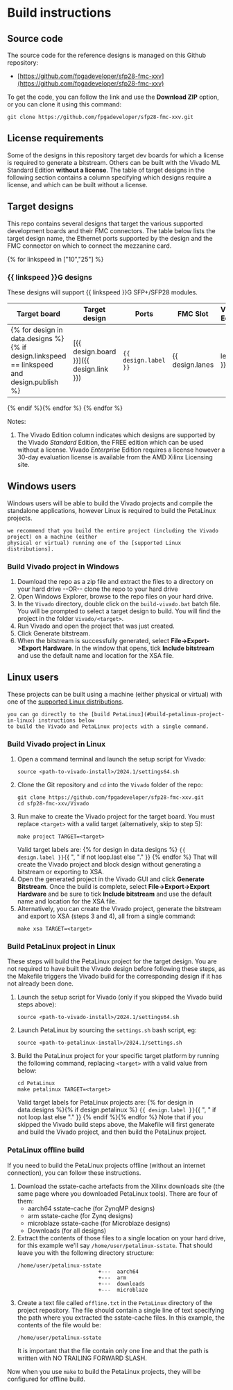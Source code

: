 # Build instructions

## Source code

The source code for the reference designs is managed on this Github repository:

* [https://github.com/fpgadeveloper/sfp28-fmc-xxv](https://github.com/fpgadeveloper/sfp28-fmc-xxv)

To get the code, you can follow the link and use the **Download ZIP** option, or you can clone it
using this command:
```
git clone https://github.com/fpgadeveloper/sfp28-fmc-xxv.git
```

## License requirements

Some of the designs in this repository target dev boards for which a license is required to generate a bitstream. 
Others can be built with the Vivado ML Standard Edition **without a license**. The table of target designs in the 
following section contains a column specifying which designs require a license, and which can be built without a 
license.

## Target designs

This repo contains several designs that target the various supported development boards and their
FMC connectors. The table below lists the target design name, the Ethernet ports supported by the design and 
the FMC connector on which to connect the mezzanine card.

{% for linkspeed in ["10","25"] %}
### {{ linkspeed }}G designs

These designs will support {{ linkspeed }}G SFP+/SFP28 modules.

| Target board        | Target design     | Ports   | FMC Slot    | Vivado<br> Edition |
|---------------------|-------------------|---------|-------------|-----|
{% for design in data.designs %}{% if design.linkspeed == linkspeed and design.publish %}| [{{ design.board }}]({{ design.link }}) | `{{ design.label }}` | {{ design.lanes | length }}x | {{ design.connector }} | {{ "Enterprise" if design.license else "Standard 🆓" }} |
{% endif %}{% endfor %}
{% endfor %}

Notes:

1. The Vivado Edition column indicates which designs are supported by the Vivado *Standard* Edition, the
   FREE edition which can be used without a license. Vivado *Enterprise* Edition requires
   a license however a 30-day evaluation license is available from the AMD Xilinx Licensing site.

## Windows users

Windows users will be able to build the Vivado projects and compile the standalone applications,
however Linux is required to build the PetaLinux projects. 

```{tip} If you wish to build the PetaLinux projects,
we recommend that you build the entire project (including the Vivado project) on a machine (either 
physical or virtual) running one of the [supported Linux distributions].
```

### Build Vivado project in Windows

1. Download the repo as a zip file and extract the files to a directory
   on your hard drive --OR-- clone the repo to your hard drive
2. Open Windows Explorer, browse to the repo files on your hard drive.
3. In the `Vivado` directory, double click on the `build-vivado.bat` batch file.
   You will be prompted to select a target design to build. You will find the project in
   the folder `Vivado/<target>`.
4. Run Vivado and open the project that was just created.
5. Click Generate bitstream.
6. When the bitstream is successfully generated, select **File->Export->Export Hardware**.
   In the window that opens, tick **Include bitstream** and use the default name and location
   for the XSA file.

## Linux users

These projects can be built using a machine (either physical or virtual) with one of the 
[supported Linux distributions].

```{tip} The build steps can be completed in the order shown below, or
you can go directly to the [build PetaLinux](#build-petalinux-project-in-linux) instructions below
to build the Vivado and PetaLinux projects with a single command.
```

### Build Vivado project in Linux

1. Open a command terminal and launch the setup script for Vivado:
   ```
   source <path-to-vivado-install>/2024.1/settings64.sh
   ```
2. Clone the Git repository and `cd` into the `Vivado` folder of the repo:
   ```
   git clone https://github.com/fpgadeveloper/sfp28-fmc-xxv.git
   cd sfp28-fmc-xxv/Vivado
   ```
3. Run make to create the Vivado project for the target board. You must replace `<target>` with a valid
   target (alternatively, skip to step 5):
   ```
   make project TARGET=<target>
   ```
   Valid target labels are:
   {% for design in data.designs %} `{{ design.label }}`{{ ", " if not loop.last else "." }} {% endfor %}
   That will create the Vivado project and block design without generating a bitstream or exporting to XSA.
4. Open the generated project in the Vivado GUI and click **Generate Bitstream**. Once the build is
   complete, select **File->Export->Export Hardware** and be sure to tick **Include bitstream** and use
   the default name and location for the XSA file.
5. Alternatively, you can create the Vivado project, generate the bitstream and export to XSA (steps 3 and 4),
   all from a single command:
   ```
   make xsa TARGET=<target>
   ```
   
### Build PetaLinux project in Linux

These steps will build the PetaLinux project for the target design. You are not required to have built the
Vivado design before following these steps, as the Makefile triggers the Vivado build for the corresponding
design if it has not already been done.

1. Launch the setup script for Vivado (only if you skipped the Vivado build steps above):
   ```
   source <path-to-vivado-install>/2024.1/settings64.sh
   ```
2. Launch PetaLinux by sourcing the `settings.sh` bash script, eg:
   ```
   source <path-to-petalinux-install>/2024.1/settings.sh
   ```
3. Build the PetaLinux project for your specific target platform by running the following
   command, replacing `<target>` with a valid value from below:
   ```
   cd PetaLinux
   make petalinux TARGET=<target>
   ```
   Valid target labels for PetaLinux projects are:
   {% for design in data.designs %}{% if design.petalinux %} `{{ design.label }}`{{ ", " if not loop.last else "." }} {% endif %}{% endfor %}
   Note that if you skipped the Vivado build steps above, the Makefile will first generate and
   build the Vivado project, and then build the PetaLinux project.

### PetaLinux offline build

If you need to build the PetaLinux projects offline (without an internet connection), you can
follow these instructions.

1. Download the sstate-cache artefacts from the Xilinx downloads site (the same page where you downloaded
   PetaLinux tools). There are four of them:
   * aarch64 sstate-cache (for ZynqMP designs)
   * arm sstate-cache (for Zynq designs)
   * microblaze sstate-cache (for Microblaze designs)
   * Downloads (for all designs)
2. Extract the contents of those files to a single location on your hard drive, for this example
   we'll say `/home/user/petalinux-sstate`. That should leave you with the following directory 
   structure:
   ```
   /home/user/petalinux-sstate
                             +---  aarch64
                             +---  arm
                             +---  downloads
                             +---  microblaze
   ```
3. Create a text file called `offline.txt` in the `PetaLinux` directory of the project repository. The file should contain
   a single line of text specifying the path where you extracted the sstate-cache files. In this example, the contents of 
   the file would be:
   ```
   /home/user/petalinux-sstate
   ```
   It is important that the file contain only one line and that the path is written with NO TRAILING 
   FORWARD SLASH.

Now when you use `make` to build the PetaLinux projects, they will be configured for offline build.

[supported Linux distributions]: https://docs.amd.com/r/en-US/ug1144-petalinux-tools-reference-guide/Setting-Up-Your-Environment
[VCK190]: https://www.xilinx.com/vck190
[VEK280]: https://www.xilinx.com/vek280
[VMK180]: https://www.xilinx.com/vmk180
[VPK120]: https://www.xilinx.com/vpk120
[VCU108]: https://www.xilinx.com/vcu108
[VCU118]: https://www.xilinx.com/vcu118
[KCU105]: https://www.xilinx.com/kcu105
[ZCU111]: https://www.xilinx.com/zcu111
[ZCU208]: https://www.xilinx.com/zcu208
[UltraZed-EV carrier]: https://www.xilinx.com/products/boards-and-kits/1-y3n9v1.html
[ZCU102]: https://www.xilinx.com/zcu102
[ZCU104]: https://www.xilinx.com/zcu104
[ZCU106]: https://www.xilinx.com/zcu106
[ZCU216]: https://www.xilinx.com/zcu216

